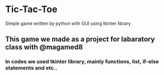 # Tic-Tac-Toe
Simple game written by python with GUI using tkinter library

## This game we made as a project for labaratory class with @magamed8
### In codes we used tkinter library, mainly functions, list, if-else statements and etc..
